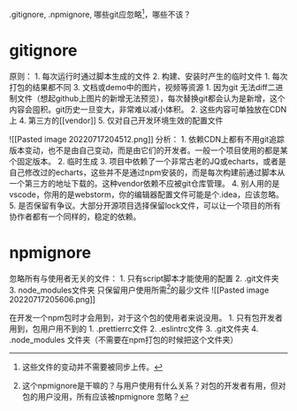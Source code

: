 .gitignore, .npmignore, 哪些git应忽略[^1]，哪些不该？
# gitignore
原则：
	1. 每次运行时通过脚本生成的文件
	2. 构建、安装时产生的临时文件
		1. 每次打包的结果都不同
	3. 文档或demo中的图片，视频等资源
		1. 因为git 无法diff二进制文件（想起github上图片的新增无法预览），每次替换git都会认为是新增，这个内容会囤积。git历史一旦变大，非常难以减小体积。
		2. 这些内容可单独放在CDN上
	4. 第三方的[[vendor]]
	5. 仅对自己开发环境生效的配置文件

![[Pasted image 20220717204512.png]]
分析：
	1. 依赖CDN上都有不用git追踪版本变动，也不是由自己变动，而是由它们的开发者。一般一个项目使用的都是某个固定版本。
	2. 临时生成
	3. 项目中依赖了一个非常古老的JQ或echarts，或者是自己修改过的echarts，这些并不是通过npm安装的，而是每次构建前通过脚本从一个第三方的地址下载的。这种vendor依赖不应被git仓库管理。
	4. 别人用的是vscode，你用的是webstorm，你的编辑器配置文件可能是个.idea，应该忽略。
	5. 是否保留有争议。大部分开源项目选择保留lock文件，可以让一个项目的所有协作者都有一个同样的，稳定的依赖。

# npmignore 
忽略所有与使用者无关的文件：
	1. 只有script脚本才能使用的配置
	2. .git文件夹
	3. node_modules文件夹
只保留用户使用所需[^2]的最少文件
![[Pasted image 20220717205606.png]]

在开发一个npm包时才会用到，对于这个包的使用者来说没用。
	1. 只有包开发者用到，包用户用不到的
		1. .prettierrc文件
		2. .eslintrc文件
		3. .git文件夹
		4. .node_modules 文件夹（不需要在npm打包的时候把这个文件夹）



[^1]: 这些文件的变动并不需要被同步上传。
[^2]: 这个npmignore是干嘛的？与用户使用有什么关系？对包的开发者有用，但对包的用户没用，所有应该被npmignore 忽略？